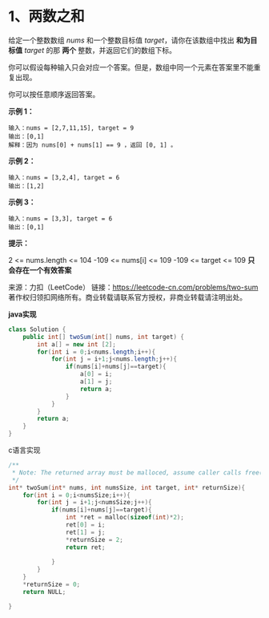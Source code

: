 # 1、两数之和

给定一个整数数组 *nums* 和一个整数目标值 *target*，请你在该数组中找出 **和为目标值** *target*  的那 **两个** 整数，并返回它们的数组下标。

你可以假设每种输入只会对应一个答案。但是，数组中同一个元素在答案里不能重复出现。

你可以按任意顺序返回答案。

 

**示例 1：**

```
输入：nums = [2,7,11,15], target = 9
输出：[0,1]
解释：因为 nums[0] + nums[1] == 9 ，返回 [0, 1] 。
```

**示例 2：**

```
输入：nums = [3,2,4], target = 6
输出：[1,2]
```

**示例 3：**

```
输入：nums = [3,3], target = 6
输出：[0,1]
```

**提示：**

2 <= nums.length <= 104
-109 <= nums[i] <= 109
-109 <= target <= 109
**只会存在一个有效答案**

来源：力扣（LeetCode）
链接：https://leetcode-cn.com/problems/two-sum
著作权归领扣网络所有。商业转载请联系官方授权，非商业转载请注明出处。

**java实现**

```java
class Solution {
    public int[] twoSum(int[] nums, int target) {
        int a[] = new int [2];
        for(int i = 0;i<nums.length;i++){
            for(int j = i+1;j<nums.length;j++){
                if(nums[i]+nums[j]==target){
                    a[0] = i;
                    a[1] = j;
                    return a; 
                }
            }
        }
        return a;
    }
}
```

c语言实现

```c
/**
 * Note: The returned array must be malloced, assume caller calls free().
 */
int* twoSum(int* nums, int numsSize, int target, int* returnSize){
    for(int i = 0;i<numsSize;i++){
        for(int j = i+1;j<numsSize;j++){
            if(nums[i]+nums[j]==target){
                int *ret = malloc(sizeof(int)*2);
                ret[0] = i;
                ret[1] = j;
                *returnSize = 2;
                return ret;
                 
            }
        }
    }
    *returnSize = 0;
    return NULL;

}
```

